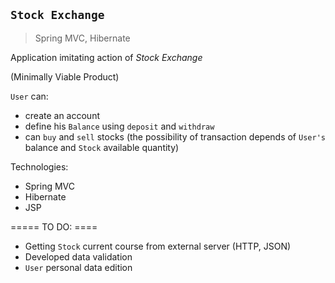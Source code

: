 ## `Stock Exchange`
>Spring MVC, Hibernate

Application imitating action of *Stock Exchange*

(Minimally Viable Product)

`User` can:
* create an account
* define his `Balance` using `deposit` and `withdraw` 
* can `buy` and `sell` stocks 
(the possibility of transaction depends of `User's` balance and `Stock` available quantity) 

Technologies:
* Spring MVC
* Hibernate 
* JSP

===== TO DO: ====
* Getting `Stock` current course from external server (HTTP, JSON) 
* Developed data validation
* `User` personal data edition


